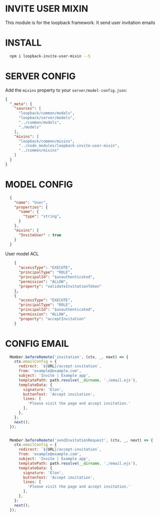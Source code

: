 INVITE USER MIXIN
=============

This module is for the loopback framework. It send user invitation emails

INSTALL
=============

```bash
  npm i loopback-invite-user-mixin --S
```

SERVER CONFIG
=============

Add the `mixins` property to your `server/model-config.json`:

```json
{
  "_meta": {
    "sources": [
      "loopback/common/models",
      "loopback/server/models",
      "../common/models",
      "./models"
    ],
    "mixins": [
      "loopback/common/mixins",
      "../node_modules/loopback-invite-user-mixin",
      "../common/mixins"
    ]
  }
}
```

MODEL CONFIG
=============

```json
  {
    "name": "User",
    "properties": {
      "name": {
        "type": "string",
      }
    },
    "mixins": {
      "InviteUser" : true
    }
  }
```

User model ACL
```json
    {
      "accessType": "EXECUTE",
      "principalType": "ROLE",
      "principalId": "$unauthenticated",
      "permission": "ALLOW",
      "property": "validateInvitationToken"
    },
    {
      "accessType": "EXECUTE",
      "principalType": "ROLE",
      "principalId": "$unauthenticated",
      "permission": "ALLOW",
      "property": "acceptInvitation"
    }
```

CONFIG EMAIL
=============

```js
  Member.beforeRemote('invitation', (ctx, _, next) => {
    ctx.emailConfig = {
      redirect: `${URL}/accept-invitation`,
      from: 'example@example.com',
      subject: 'Invite | Example app',
      templatePath: path.resolve(__dirname, './email.ejs'),
      templateData: {
        signature: 'Elon',
        buttonText: 'Accept invitation',
        lines: [
          'Please visit the page and accept invitation.'
        ],
      },
    };
    next();
  });
```
```js

  Member.beforeRemote('sendInvitationRequest', (ctx, _, next) => {
    ctx.emailConfig = {
      redirect: `${URL}/accept-invitation`,
      from: 'example@example.com',
      subject: 'Invite | Example app',
      templatePath: path.resolve(__dirname, './email.ejs'),
      templateData: {
        signature: 'Elon',
        buttonText: 'Accept invitation',
        lines: [
          'Please visit the page and accept invitation.'
        ],
      },
    };
    next();
  });
```
